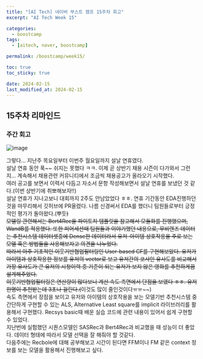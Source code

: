 ```yaml
---
title: "[AI Tech] 네이버 부스트 캠프 15주차 회고"
excerpt: "AI Tech Week 15"

categories:
  - boostcamp
tags:
  - [aitech, naver, boostcamp]

permalink: /boostcamp/week15/

toc: true
toc_sticky: true

date: 2024-02-15
last_modified_at: 2024-02-15
---
```


## 15주차 리마인드

### 주간 회고
![image](https://github.com/ChangZero/ChangZero.github.io/assets/97018869/fed9fa85-f608-4cab-888f-98eacb0317af)

그렇다... 지난주 목요일부터 이번주 월요일까지 설날 연휴였다.
<br>설날 연휴 동안 푹~~ 쉬지는 못했다 ㅋㅋ. 이제 곧 상반기 채용 시즌이 다가와서 그런지... 계속해서 채용관련 커뮤니티에서 조금씩 채용공고가 올라오기 시작했다.
<br>여러 공고를 보면서 이력서 다듬고 자소서 문항 작성해보면서 설날 연휴를 보냈던 것 같다.(이번 상반기에 취뽀해보자!!) 
<br>설날 연휴가 지나고보니 대회까지 2주도 안남았었다 ㅎㅎ. 연휴 기간동안 EDA진행하던 것을 마무리해서 깃허브에 PR올렸다. 나름 신경써서 EDA를 했더니 팀원들로부터 긍정적인 평가가 돌아왔다.(뿌듯~~)
<br>모델링 관련해서는 Bert4Rec을 파이토치 템플릿을 참고해서 모듈화를 진행했으며, WandB를 적용했다. 또한 피어세션때 팀원들과 이야기했던 내용으로, 무비렌즈 데이터는 추천시스템 데이터셋중에 Dense한 데이터라서 유저-아이템 상호작용을 주로 보는 모델 혹은 방법들을 사용해보자고 의견을 나누었다.
<br>따라서 아주 기초적인 이웃기반협업필터링인 User-based CF를 구현해보았다. 유저가 아이템과 상호작용한 정보를 유저의 vector로 보고 유저간의 코사인 유사도를 비교해서 가장 유사도가 큰 유저의 시청이력 중 기준이 되는 유저가 보지 않은 영화를 추천하게끔 설계해주었다. 
<br>이웃기반협업필터링은 연산량이 많다보니 계산 속도 측면에서 단점을 보였다 ㅎㅎ. 유저 한명이 추천받는데 3초나 걸린다.(~~이것도 많이 줄인것이다ㅠㅠ~~)
<br>속도 측면에서 장점을 보이고 유저와 아이템의 상호작용을 보는 모델기반 추천시스템 중 간단하게 구현할 수 있는 ALS, Alternative Least square를 implicit 라이브러리를 활용해서 구현했다. Recsys basic때 배운 실습 코드에 관련 내용이 있어서 쉽게 구현할 수 있었다. 
<br>지난번에 실험했던 시퀀스모델인 SASRec과 Bert4Rec과 비교했을 때 성능이 더 좋았다. 데이터 형태에 따라서 모델 선택을 잘 해줘야 할 것같다. 
<br>다음주에는 Recbole에 대해 공부해보고 시간이 된다면 FFM이나 FM 같은 context 정보를 보는 모델을 활용해서 진행해보고 싶다.

